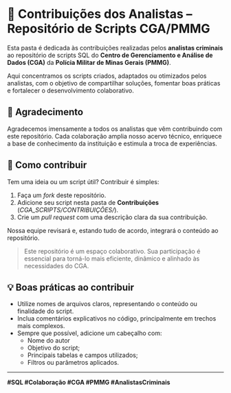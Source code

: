 # 📁 Contribuições dos Analistas – Repositório de Scripts CGA/PMMG

Esta pasta é dedicada às contribuições realizadas pelos **analistas criminais** ao repositório de scripts SQL do **Centro de Gerenciamento e Análise de Dados (CGA)** da **Polícia Militar de Minas Gerais (PMMG)**.

Aqui concentramos os scripts criados, adaptados ou otimizados pelos analistas, com o objetivo de compartilhar soluções, fomentar boas práticas e fortalecer o desenvolvimento colaborativo.

## 🙌 Agradecimento

Agradecemos imensamente a todos os analistas que vêm contribuindo com este repositório. Cada colaboração amplia nosso acervo técnico, enriquece a base de conhecimento da instituição e estimula a troca de experiências.

## 🤝 Como contribuir

Tem uma ideia ou um script útil? Contribuir é simples:

1. Faça um _fork_ deste repositório.
2. Adicione seu script nesta pasta de **Contribuições** (*CGA_SCRIPTS/CONTRIBUIÇÕES/*).
3. Crie um _pull request_ com uma descrição clara da sua contribuição.

Nossa equipe revisará e, estando tudo de acordo, integrará o conteúdo ao repositório.

> Este repositório é um espaço colaborativo. Sua participação é essencial para torná-lo mais eficiente, dinâmico e alinhado às necessidades do CGA.

## 💡 Boas práticas ao contribuir

- Utilize nomes de arquivos claros, representando o conteúdo ou finalidade do script.
- Inclua comentários explicativos no código, principalmente em trechos mais complexos.
- Sempre que possível, adicione um cabeçalho com:
  - Nome do autor
  - Objetivo do script;
  - Principais tabelas e campos utilizados;
  - Filtros ou parâmetros aplicados.
---

**#SQL #Colaboração #CGA #PMMG #AnalistasCriminais**
